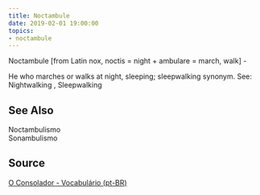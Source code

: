 ```yaml
---
title: Noctambule
date: 2019-02-01 19:00:00
topics:
- noctambule
---
```


Noctambule [from Latin nox, noctis = night + ambulare = march, walk] - 

He who marches or walks at night, sleeping; sleepwalking synonym. See: Nightwalking , Sleepwalking

## See Also
Noctambulismo  
Sonambulismo  

## Source
[O Consolador - Vocabulário (pt-BR)](http://www.oconsolador.com.br/linkfixo/vocabulario/principal.html)
